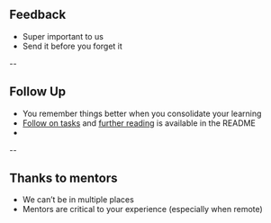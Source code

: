 ## Feedback

+ Super important to us
+ Send it before you forget it

--

## Follow Up

+ You remember things better when you consolidate your learning
+ [Follow on tasks](https://github.com/MCR-Digital/apprentice-boot-camp-fundamentals-2#follow-on-tasks) and [further reading](https://github.com/MCR-Digital/apprentice-boot-camp-fundamentals-2#further-reading--learning-resources) is available in the README
+ 

--

## Thanks to mentors

+ We can’t be in multiple places
+ Mentors are critical to your experience (especially when remote)